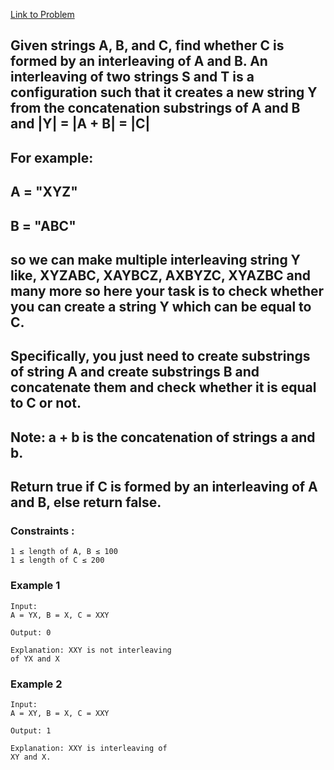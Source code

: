 [Link to Problem](https://practice.geeksforgeeks.org/problems/interleaved-strings/1#)

## Given strings A, B, and C, find whether C is formed by an interleaving of A and B. An interleaving of two strings S and T is a configuration such that it creates a new string Y from the concatenation substrings of A and B and |Y| = |A + B| = |C|

## For example:

## A = "XYZ"

## B = "ABC"

## so we can make multiple interleaving string Y like, XYZABC, XAYBCZ, AXBYZC, XYAZBC and many more so here your task is to check whether you can create a string Y which can be equal to C.

## Specifically, you just need to create substrings of string A and create substrings B and concatenate them and check whether it is equal to C or not.

## Note: a + b is the concatenation of strings a and b.

## Return true if C is formed by an interleaving of A and B, else return false.

### Constraints :

```
1 ≤ length of A, B ≤ 100
1 ≤ length of C ≤ 200
```

### Example 1

```
Input:
A = YX, B = X, C = XXY

Output: 0

Explanation: XXY is not interleaving
of YX and X
```

### Example 2

```
Input:
A = XY, B = X, C = XXY

Output: 1

Explanation: XXY is interleaving of
XY and X.
```

###
